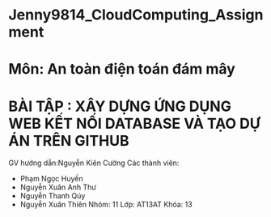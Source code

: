 # Jenny9814_CloudComputing_Assignment
# Môn: An toàn điện toán đám mây
# BÀI TẬP : XÂY DỰNG ỨNG DỤNG WEB KẾT NỐI DATABASE VÀ TẠO DỰ ÁN TRÊN GITHUB
GV hướng dẫn:Nguyễn Kiên Cường
Các thành viên:
- Phạm Ngọc Huyền
- Nguyễn Xuân Anh Thư
- Nguyễn Thanh Qúy
- Nguyễn Xuân Thiên
Nhóm: 11
Lớp: AT13AT
Khóa: 13
